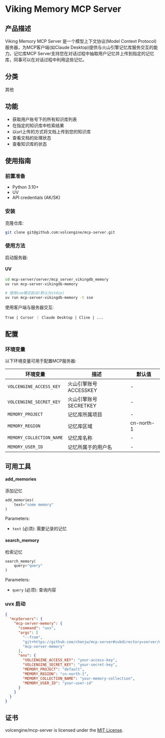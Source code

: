 # Viking Memory MCP Server

## 产品描述

Viking Memory MCP Server 是一个模型上下文协议(Model Context Protocol)服务器，为MCP客户端(如Claude Desktop)提供与火山引擎记忆库服务交互的能力。记忆库MCP Server支持您在对话过程中抽取用户记忆并上传到指定的记忆库，同事可以在对话过程中利用这些记忆。

## 分类
其他

## 功能

- 获取用户账号下的所有知识库列表
- 在指定的知识库中检索结果
- 以url上传的方式将文档上传到您的知识库
- 查看文档的处理状态
- 查看知识库的状态

## 使用指南

### 前置准备
- Python 3.10+
- UV
- API credentials (AK/SK)

### 安装
克隆仓库:
```bash
git clone git@github.com:volcengine/mcp-server.git
```

### 使用方法
启动服务器:

#### UV
```bash
cd mcp-server/server/mcp_server_vikingdb_memory
uv run mcp-server-vikingdb-memory

# 使用sse模式启动(默认为stdio)
uv run mcp-server-vikingdb-memory -t sse
```

使用客户端与服务器交互:
```
Trae | Cursor ｜ Claude Desktop | Cline | ...
```

## 配置

### 环境变量

以下环境变量可用于配置MCP服务器:

| 环境变量                     | 描述              | 默认值        |
|--------------------------|-----------------|------------|
| `VOLCENGINE_ACCESS_KEY`  | 火山引擎账号ACCESSKEY | -          |
| `VOLCENGINE_SECRET_KEY`  | 火山引擎账号SECRETKEY | -          |
| `MEMORY_PROJECT` | 记忆库所属项目         | -          |
| `MEMORY_REGION`  | 记忆库区域           | cn-north-1 |
| `MEMORY_COLLECTION_NAME`  | 记忆库名称           | -          |
| `MEMORY_USER_ID`  | 记忆所属于的用户名       | -          |


## 可用工具

#### add_memories

添加记忆

```python
add_memories(
    text="some memory"
)
```

Parameters:
- `text` (必须): 需要记录的记忆

#### search_memory

检索记忆

```python
search_memory(
    query="query"
)
```

Parameters:
- `query` (必须): 查询内容


### uvx 启动
```json
{
  "mcpServers": {
    "mcp-server-memory": {
      "command": "uvx",
      "args": [
        "--from",
        "git+https://github.com/chenjw/mcp-server#subdirectory=server/mcp_server_memory",
        "mcp-server-memory"
      ],
      "env": {
        "VOLCENGINE_ACCESS_KEY": "your-access-key",
        "VOLCENGINE_SECRET_KEY": "your-secret-key",
        "MEMORY_PROJECT": "default",
        "MEMORY_REGION": "cn-north-1",
        "MEMORY_COLLECTION_NAME": "your-memory-collection",
        "MEMORY_USER_ID": "your-user-id"
      }
    }
  }
}
```

## 证书
volcengine/mcp-server is licensed under the [MIT License](https://github.com/volcengine/mcp-server/blob/main/LICENSE).
